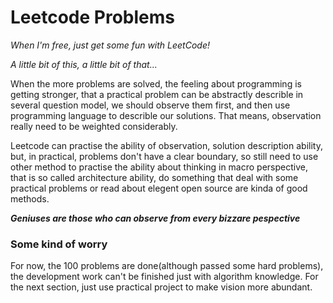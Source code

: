 # Leetcode Problems
*When I'm free, just get some fun with LeetCode!* 

*A little bit of this, a little bit of that...* 

When the more problems are solved, the feeling about programming is getting stronger, that
a practical problem can be abstractly describle in several question model, we should observe them first, and then use 
programming language to describle our solutions. That means, observation really need to be weighted considerably.

Leetcode can practise the ability of observation, solution description ability, but,
in practical, problems don't have a clear boundary, so still need to use other method to practise the ability about thinking in macro perspective, that is so called architecture ability, do something that deal with some practical problems or read about
elegent open source are kinda of good methods.

***Geniuses are those who can observe from every bizzare pespective***


### Some kind of worry
For now, the 100 problems are done(although passed some hard problems), the development work
can't be finished just with algorithm knowledge. 
For the next section, just use practical project to make vision more abundant.